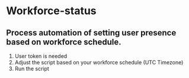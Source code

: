 # Workforce-status
## Process automation of setting user presence based on workforce schedule. 
1. User token is needed
2. Adjust the script based on your workforce schedule (UTC Timezone)
3. Run the script
